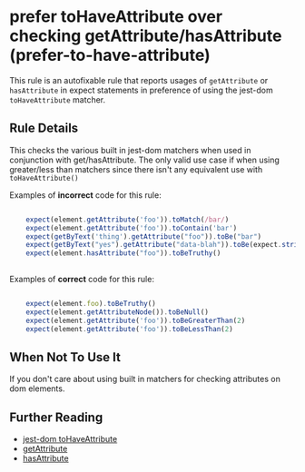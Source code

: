 # prefer toHaveAttribute over checking  getAttribute/hasAttribute  (prefer-to-have-attribute)

This rule is an autofixable rule that reports usages of `getAttribute` or `hasAttribute` in expect statements in preference of using the jest-dom `toHaveAttribute` matcher.


## Rule Details

This checks the various built in jest-dom matchers when used in conjunction with get/hasAttribute. The only valid use case if when using greater/less than matchers since there isn't  any equivalent use with `toHaveAttribute()`

Examples of **incorrect** code for this rule:

```js

    expect(element.getAttribute('foo')).toMatch(/bar/)
    expect(element.getAttribute('foo')).toContain('bar')
    expect(getByText('thing').getAttribute("foo")).toBe("bar")
    expect(getByText("yes").getAttribute("data-blah")).toBe(expect.stringMatching(/foo/))
    expect(element.hasAttribute("foo")).toBeTruthy()
  

```

Examples of **correct** code for this rule:

```js

    expect(element.foo).toBeTruthy()
    expect(element.getAttributeNode()).toBeNull()
    expect(element.getAttribute('foo')).toBeGreaterThan(2)
    expect(element.getAttribute('foo')).toBeLessThan(2)

```

## When Not To Use It

If you don't care about using built in matchers for checking attributes on dom elements.

## Further Reading

* [jest-dom toHaveAttribute](https://github.com/testing-library/jest-dom#tohaveattribute)
* [getAttribute](https://developer.mozilla.org/en-US/docs/Web/API/Element/getAttribute)
* [hasAttribute](https://developer.mozilla.org/en-US/docs/Web/API/Element/hasAttribute)
